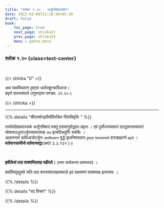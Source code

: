 ```yaml
---
title: "श्लोक १.२० - अर्जुनविशादयोग"
date: 2022-03-08T21:10:56+05:30
draft: false
book:
    toc_page: true
    next_page: shloka21
    prev_page: shloka19
    menu : geeta_menu
---
```




### श्लोक १.२० {class=text-center}

<br/>

{{< shloka  "0"  >}}

अथ व्यवस्थितान् दृष्ट्वा धार्तराष्ट्रान्कपिध्वजः।  
प्रवृत्ते शस्त्रसंपाते धनुरुद्यम्य पाण्डवः ॥१.२०॥

{{< /shloka >}}

---

{{% details "श्रीराघवेन्द्रतीर्थविरचित गीताविवृतिः " %}}

तत्वोपदेशप्रसञ्जकं अर्जुनविषादं वक्तुं एतावानुपोद्धातः 
प्रवृत्तः । एवं दुर्योधनव्यापारं दलद्धयगतव्यापारं 
चोक्त्वाऽधुनाऽर्जुनव्यापारमाह `अथ` 
इत्यदिचतुर्भिः श्लोकैः ।   
अथानन्तरं कपिध्वजोऽर्जुनः  `व्यवस्थितान्` युद्धे 
कृतनिश्चयान् `दृष्ट्वा` `शस्त्रसम्पाते`  शस्त्रप्रहरणे 
`प्रवृत्ते` । **वर्तमानसामीप्ये  वर्तमानवद्वा**(अष्टा ३.३.१३१ )॥

<br/>

**हृषीकेशं तदा वाक्यमिदमाह महीपते** (
*उत्तर श्लोकस्य प्रतमपादः*) ।

प्रवर्तितमुद्युक्ते सति तदा शस्त्रसंपातप्राक्काले 
इदं वक्ष्यमाणं वाक्यमाह  इत्यन्वयः ।

{{% /details %}}

{{% details "पद विचार" %}}



{{% /details %}}

